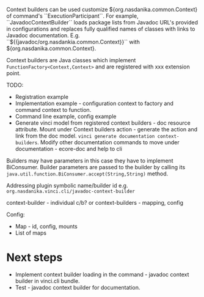 Context builders can be used customize ${org.nasdanika.common.Context} of command's ``ExecutionParticipant``.
For example, ``JavadocContextBuilder`` loads package lists from Javadoc URL's provided in configurations and replaces fully qualified names of classes with links to Javadoc documentation. 
E.g. ``${{javadoc/org.nasdankia.common.Context}}`` with ${org.nasdanika.common.Context}.
 
Context builders are Java classes which implement ``FunctionFactory<Context,Context>`` and are registered with xxx extension point.

TODO:

* Registration example
* Implementation example - configuration context to factory and command context to function.
* Command line example, config example
* Generate vinci model from registered context builders - doc resource attribute. Mount under Context builders action - generate the action and link from the doc model. ``vinci generate documentation context-builders``. 
Modify other documentation commands to move under documentation - ecore-doc and help to cli

Builders may have parameters in this case they have to implement BiConsumer. Builder parameters are passed to the builder by calling its <code>java.util.function.BiConsumer.accept(String,String)</code> method.
 
Addressing plugin symbolic name/builder id e.g. ``org.nasdanika.vinci.cli/javadoc-context-builder``

context-builder - individual c/b? or context-builders - mapping, config

Config:

- Map - id, config, mounts
- List of maps

# Next steps

* Implement context builder loading in the command - javadoc context builder in vinci.cli bundle.
* Test - javadoc context builder for documentation.